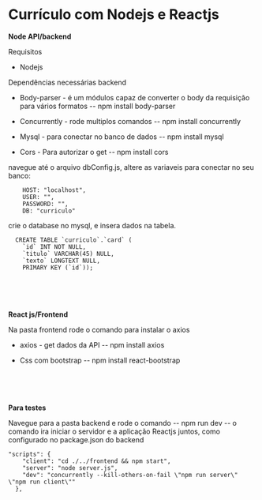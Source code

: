# Currículo com Nodejs e Reactjs

<strong>Node API/backend</strong>

Requisitos 

- Nodejs

Dependências necessárias backend

* Body-parser - é um módulos capaz de converter o body da requisição para vários formatos -- npm install body-parser

* Concurrently - rode multiplos comandos -- npm install concurrently

* Mysql - para conectar no banco de dados -- npm install mysql

* Cors - Para autorizar o get -- npm install cors 

  
navegue até o arquivo dbConfig.js,
altere as variaveis para conectar no seu banco:
`````
    HOST: "localhost",
    USER: "",
    PASSWORD: "",
    DB: "curriculo"
`````

crie o database no mysql, e insera dados na tabela.

````
  CREATE TABLE `curriculo`.`card` (
    `id` INT NOT NULL,
    `titulo` VARCHAR(45) NULL,
    `texto` LONGTEXT NULL,
    PRIMARY KEY (`id`));
````

<br>
<br>
<br>

<strong>React js/Frontend</strong>

Na pasta frontend rode o comando para instalar o axios

* axios  - get dados da API -- npm install axios

* Css com bootstrap -- npm install react-bootstrap 


<br>
<br>
<br>

<strong>Para testes</strong>

Navegue para a pasta backend e rode o comando -- npm run dev --
o comando ira iniciar o servidor e a aplicação Reactjs juntos, como configurado no package.json do backend

````
"scripts": {
    "client": "cd ./../frontend && npm start",
    "server": "node server.js",
    "dev": "concurrently --kill-others-on-fail \"npm run server\" \"npm run client\""
  },
  ````

